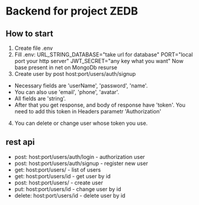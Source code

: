 # Backend for project ZEDB #
## How to start ##
1) Create file .env
2) Fill .env:
URL_STRING_DATABASE="take url for database"
PORT="local port your http server"
JWT_SECRET="any key what you want"
Now base present in net on MongoDb resurse
3) Create user by post host:port/users/auth/signup
* Necessary fields are 'userName', 'password', 'name'. 
* You can also use 'email', 'phone', 'avatar'. 
* All fields are 'string'. 
* After that you get response, and body of response have 'token'. You need to add this token in Headers parametr 'Authorization'
4) You can delete or change user whose token you use. 
## rest api ##
* post: host:port/users/auth/login - authorization user
* post: host:port/users/auth/signup - register new user
* get: host:port/users/ - list of users
* get: host:port/users/id - get user by id
* post: host:port/users/ - create user
* put: host:port/users/id - change user by id
* delete: host:port/users/id - delete user by id
